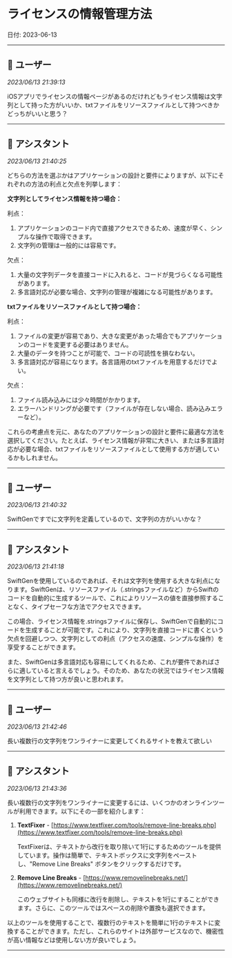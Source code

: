 # ライセンスの情報管理方法

日付: 2023-06-13

---

## 👤 ユーザー
*2023/06/13 21:39:13*

iOSアプリでライセンスの情報ページがあるのだけれどもライセンス情報は文字列として持った方がいいか、txtファイルをリソースファイルとして持つべきかどっちがいいと思う？

---

## 🤖 アシスタント
*2023/06/13 21:40:25*

どちらの方法を選ぶかはアプリケーションの設計と要件によりますが、以下にそれぞれの方法の利点と欠点を列挙します：

**文字列としてライセンス情報を持つ場合：**

利点：

1. アプリケーションのコード内で直接アクセスできるため、速度が早く、シンプルな操作で取得できます。
2. 文字列の管理は一般的には容易です。

欠点：

1. 大量の文字列データを直接コードに入れると、コードが見づらくなる可能性があります。
2. 多言語対応が必要な場合、文字列の管理が複雑になる可能性があります。

**txtファイルをリソースファイルとして持つ場合：**

利点：

1. ファイルの変更が容易であり、大きな変更があった場合でもアプリケーションのコードを変更する必要はありません。
2. 大量のデータを持つことが可能で、コードの可読性を損なわない。
3. 多言語対応が容易になります。各言語用のtxtファイルを用意するだけでよい。

欠点：

1. ファイル読み込みには少々時間がかかります。
2. エラーハンドリングが必要です（ファイルが存在しない場合、読み込みエラーなど）。

これらの考慮点を元に、あなたのアプリケーションの設計と要件に最適な方法を選択してください。たとえば、ライセンス情報が非常に大きい、または多言語対応が必要な場合、txtファイルをリソースファイルとして使用する方が適しているかもしれません。

---

## 👤 ユーザー
*2023/06/13 21:40:32*

SwiftGenですでに文字列を定義しているので、文字列の方がいいかな？

---

## 🤖 アシスタント
*2023/06/13 21:41:18*

SwiftGenを使用しているのであれば、それは文字列を使用する大きな利点になります。SwiftGenは、リソースファイル（.stringsファイルなど）からSwiftのコードを自動的に生成するツールで、これによりリソースの値を直接参照することなく、タイプセーフな方法でアクセスできます。

この場合、ライセンス情報を.stringsファイルに保存し、SwiftGenで自動的にコードを生成することが可能です。これにより、文字列を直接コードに書くという欠点を回避しつつ、文字列としての利点（アクセスの速度、シンプルな操作）を享受することができます。

また、SwiftGenは多言語対応も容易にしてくれるため、これが要件であればさらに適していると言えるでしょう。そのため、あなたの状況ではライセンス情報を文字列として持つ方が良いと思われます。

---

## 👤 ユーザー
*2023/06/13 21:42:46*

長い複数行の文字列をワンライナーに変更してくれるサイトを教えて欲しい

---

## 🤖 アシスタント
*2023/06/13 21:43:36*

長い複数行の文字列をワンライナーに変更するには、いくつかのオンラインツールが利用できます。以下にその一部を紹介します：

1. **TextFixer** - [https://www.textfixer.com/tools/remove-line-breaks.php](https://www.textfixer.com/tools/remove-line-breaks.php)

   TextFixerは、テキストから改行を取り除いて1行にするためのツールを提供しています。操作は簡単で、テキストボックスに文字列をペーストし、"Remove Line Breaks" ボタンをクリックするだけです。

2. **Remove Line Breaks** - [https://www.removelinebreaks.net/](https://www.removelinebreaks.net/)

   このウェブサイトも同様に改行を削除し、テキストを1行にすることができます。さらに、このツールではスペースの削除や置換も選択できます。

以上のツールを使用することで、複数行のテキストを簡単に1行のテキストに変換することができます。ただし、これらのサイトは外部サービスなので、機密性が高い情報などは使用しない方が良いでしょう。

---
